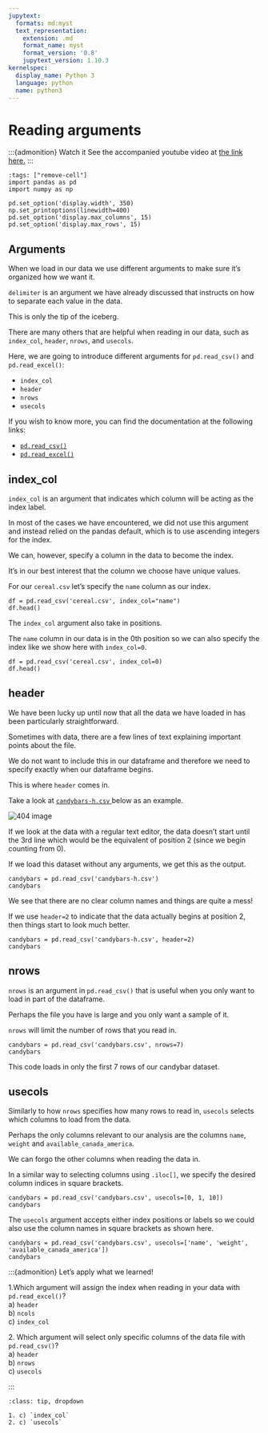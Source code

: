 ```yaml
---
jupytext:
  formats: md:myst
  text_representation:
    extension: .md
    format_name: myst
    format_version: '0.8'
    jupytext_version: 1.10.3
kernelspec:
  display_name: Python 3
  language: python
  name: python3
---
```



# Reading arguments

:::{admonition} Watch it
See the accompanied youtube video at <a href="https://www.youtube.com/embed/WCWi1R2CQsY?start=272&end=471" target="_blank">the link here.</a>
:::

```{code-cell} ipython3
:tags: ["remove-cell"]
import pandas as pd
import numpy as np

pd.set_option('display.width', 350)
np.set_printoptions(linewidth=400)
pd.set_option('display.max_columns', 15)
pd.set_option('display.max_rows', 15)
```

## Arguments

When we load in our data we use different arguments to make sure it’s
organized how we want it.

`delimiter` is an argument we have already discussed that instructs on
how to separate each value in the data.

This is only the tip of the iceberg.

There are many others that are helpful when reading in our data, such as
`index_col`, `header`, `nrows`, and `usecols`.

Here, we are going to introduce different arguments for `pd.read_csv()`
and `pd.read_excel()`:

  - `index_col`
  - `header`
  - `nrows`
  - `usecols`

If you wish to know more, you can find the documentation at the
following links:

  - <a href="https://pandas.pydata.org/pandas-docs/stable/reference/api/pandas.read_csv.html" target="_blank">`pd.read_csv()`</a>
  - <a href="https://pandas.pydata.org/pandas-docs/stable/reference/api/pandas.read_excel.html" target="_blank">`pd.read_excel()`</a>

## index\_col

`index_col` is an argument that indicates which column will be
acting as the index label.

In most of the cases we have encountered, we did not use this argument
and instead relied on the pandas default, which is to use ascending
integers for the index.

We can, however, specify a column in the data to become the index.

It’s in our best interest that the column we choose have unique values.

For our `cereal.csv` let’s specify the `name` column as our index.

```{code-cell} ipython3
df = pd.read_csv('cereal.csv', index_col="name")
df.head()
```

The `index_col` argument also take in positions.

The `name` column in our data is in the 0th position so we can also
specify the index like we show here with `index_col=0`.

```{code-cell} ipython3
df = pd.read_csv('cereal.csv', index_col=0)
df.head()
```

## header

We have been lucky up until now that all the data we have loaded in has
been particularly straightforward.

Sometimes with data, there are a few lines of text explaining important
points about the file.


We do not want to include this in our dataframe and therefore we need to
specify exactly when our dataframe begins.

This is where `header` comes in.

Take a look at
<a href="https://github.com/UBC-MDS/MCL-DSCI-511-programming-in-python/blob/master/slides/candybars-h.csv" target="_blank">`candybars-h.csv`
</a> below as an example.

<img src='../imgs/module2/header_textedit.png'  alt="404 image"/> 

If we look at the data with a regular text editor, the data doesn’t
start until the 3rd line which would be the equivalent of position 2
(since we begin counting from 0).

If we load this dataset without any arguments, we get this as the
output.

```{code-cell} ipython3
candybars = pd.read_csv('candybars-h.csv')
candybars
```

We see that there are no clear column names and things are quite a
mess\!

If we use `header=2` to indicate that the data actually begins at
position 2, then things start to look much better.

```{code-cell} ipython3
candybars = pd.read_csv('candybars-h.csv', header=2)
candybars
```
 

## nrows

`nrows` is an argument in `pd.read_csv()` that is useful when you only
want to load in part of the dataframe.

Perhaps the file you have is large and you only want a sample of it.

`nrows` will limit the number of rows that you read in.

```{code-cell} ipython3
candybars = pd.read_csv('candybars.csv', nrows=7)
candybars
```

This code loads in only the first 7 rows of our candybar dataset.


## usecols

Similarly to how `nrows` specifies how many rows to read in, `usecols`
selects which columns to load from the data.

Perhaps the only columns relevant to our analysis are the columns
`name`, `weight` and `available_canada_america`.

We can forgo the other columns when reading the data in.

In a similar way to selecting columns using `.iloc[]`, we specify the
desired column indices in square brackets.

```{code-cell} ipython3
candybars = pd.read_csv('candybars.csv', usecols=[0, 1, 10])
candybars
```

The `usecols` argument accepts either index positions or labels so we
could also use the column names in square brackets as shown here.


```{code-cell} ipython3
candybars = pd.read_csv('candybars.csv', usecols=['name', 'weight', 'available_canada_america'])
candybars
```

:::{admonition} Let’s apply what we learned!

 
1\.Which argument will assign the index when reading in your data with `pd.read_excel()`?                                
a) `header`       
b) `ncols`          
c) `index_col`             
 
2\. Which argument will select only specific columns of the data file with `pd.read_csv()`?      
a) `header`      
b) `nrows`          
c) `usecols`       

:::

```{admonition} Solutions!
:class: tip, dropdown

1. c) `index_col`       
2. c) `usecols`            
```
